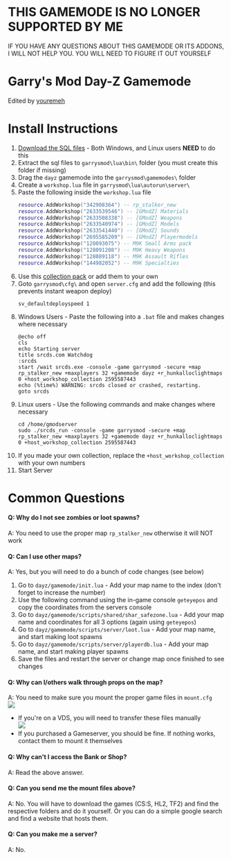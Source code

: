 # THIS GAMEMODE IS NO LONGER SUPPORTED BY ME

IF YOU HAVE ANY QUESTIONS ABOUT THIS GAMEMODE OR ITS ADDONS, I WILL NOT HELP YOU. YOU WILL NEED TO FIGURE IT OUT YOURSELF

# Garry's Mod Day-Z Gamemode

Edited by [youremeh](http://github.com/youremeh)

# Install Instructions
1. [Download the SQL files](https://github.com/FredyH/MySQLOO/releases) - Both Windows, and Linux users **NEED** to do this
2. Extract the sql files to `garrysmod\lua\bin\` folder (you must create this folder if missing)
3. Drag the `dayz` gamemode into the `garrysmod\gamemodes\` folder
4. Create a `workshop.lua` file in `garrysmod\lua\autorun\server\`
5. Paste the following inside the `workshop.lua` file
    ```lua
    resource.AddWorkshop("342908364") -- rp_stalker_new
    resource.AddWorkshop("2633539546") -- [GModZ] Materials
    resource.AddWorkshop("2633508338") -- [GModZ] Weapons
    resource.AddWorkshop("2633540974") -- [GModZ] Models
    resource.AddWorkshop("2633541440") -- [GModZ] Sounds
    resource.AddWorkshop("2695585209") -- [GModZ] Playermodels
    resource.AddWorkshop("128093075") -- M9K Small Arms pack
    resource.AddWorkshop("128091208") -- M9K Heavy Weapons
    resource.AddWorkshop("128089118") -- M9K Assault Rifles
    resource.AddWorkshop("144982052") -- M9K Specialties
    ```
6. Use this [collection pack](https://steamcommunity.com/sharedfiles/filedetails/?id=2595587443) or add them to your own
7. Goto `garrysmod\cfg\` and open `server.cfg` and add the following (this prevents instant weapon deploy)
    ```
    sv_defaultdeployspeed 1
    ```
8. Windows Users - Paste the following into a `.bat` file and makes changes where necessary
    ```
    @echo off
    cls
    echo Starting server
    title srcds.com Watchdog
    :srcds
    start /wait srcds.exe -console -game garrysmod -secure +map rp_stalker_new +maxplayers 32 +gamemode dayz +r_hunkalloclightmaps 0 +host_workshop_collection 2595587443
    echo (%time%) WARNING: srcds closed or crashed, restarting.
    goto srcds
    ```
9. Linux users - Use the following commands and make changes where necessary
    ```
    cd /home/gmodserver
    sudo ./srcds_run -console -game garrysmod -secure +map rp_stalker_new +maxplayers 32 +gamemode dayz +r_hunkalloclightmaps 0 +host_workshop_collection 2595587443
    ```
10. If you made your own collection, replace the `+host_workshop_collection` with your own numbers
11. Start Server

# Common Questions

#### Q: Why do I not see zombies or loot spawns?
A: You need to use the proper map `rp_stalker_new` otherwise it will NOT work

#### Q: Can I use other maps?
A: Yes, but you will need to do a bunch of code changes (see below)
1. Go to `dayz/gamemode/init.lua` - Add your map name to the index (don't forget to increase the number)
2. Use the following command using the in-game console `geteyepos` and copy the coordinates from the servers console
3. Go to `dayz/gamemode/scripts/shared/shar_safezone.lua` - Add your map name and coordinates for all 3 options (again using `geteyepos`)
4. Go to `dayz/gamemode/scripts/server/loot.lua` - Add your map name, and start making loot spawns
5. Go to `dayz/gamemode/scripts/server/playerdb.lua` - Add your map name, and start making player spawns
6. Save the files and restart the server or change map once finished to see changes

#### Q: Why can I/others walk through props on the map?  
A: You need to make sure you mount the proper game files in `mount.cfg`  
![](https://i.imgur.com/8LAnlnH.png)
- If you're on a VDS, you will need to transfer these files manually  
![](https://i.imgur.com/WfqetJ1.png)
- If you purchased a Gameserver, you should be fine. If nothing works, contact them to mount it themselves

#### Q: Why can't I access the Bank or Shop?  
A: Read the above answer.

#### Q: Can you send me the mount files above?  
A: No. You will have to download the games (CS:S, HL2, TF2) and find the respective folders and do it yourself. Or you can do a simple google search and find a website that hosts them.

#### Q: Can you make me a server?  
A: No.
